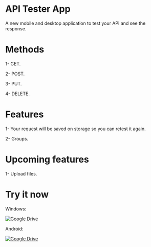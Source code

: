 # API Tester App

A new mobile and desktop application to test your API and see the response.

# Methods
1- GET.

2- POST.

3- PUT.

4- DELETE.

# Features
1- Your request will be saved on storage so you can retest it again.

2- Groups.

# Upcoming features

1- Upload files.



# Try it now


Windows:

[![Google Drive](https://img.shields.io/badge/Google%20Drive-4285F4?style=for-the-badge&logo=googledrive&logoColor=white)](https://drive.google.com/file/d/12A0KDONxMyXoauRngn8xBXFeIsV8CYwi/view?usp=sharing)

Android:

[![Google Drive](https://img.shields.io/badge/Google%20Drive-4285F4?style=for-the-badge&logo=googledrive&logoColor=white)](https://drive.google.com/file/d/1VcuAhm-AL5JSuDOFtb6sV-VgMDBV4hxw/view?usp=sharing)





